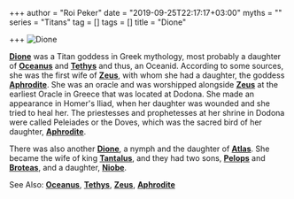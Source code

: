 +++
author = "Roi Peker"
date = "2019-09-25T22:17:17+03:00"
myths = ""
series = "Titans"
tag = []
tags = []
title = "Dione"

+++
![Dione](https://www.greekmythology.com/images/mythology/dione_146.jpg)

[**Dione**](https://www.greekmythology.com/Titans/Dione/dione.html "Dione") was a Titan goddess in Greek mythology, most probably a daughter of [**Oceanus**](https://www.greekmythology.com/Titans/Oceanus/oceanus.html "Oceanus") and [**Tethys**](https://www.greekmythology.com/Titans/Tethys/tethys.html "Tethys") and thus, an Oceanid. According to some sources, she was the first wife of [**Zeus**](https://www.greekmythology.com/Olympians/Zeus/zeus.html "Zeus"), with whom she had a daughter, the goddess [**Aphrodite**](https://www.greekmythology.com/Olympians/Aphrodite/aphrodite.html "Aphrodite"). She was an oracle and was worshipped alongside [**Zeus**](https://www.greekmythology.com/Olympians/Zeus/zeus.html "Zeus") at the earliest Oracle in Greece that was located at Dodona. She made an appearance in Homer's Iliad, when her daughter was wounded and she tried to heal her. The priestesses and prophetesses at her shrine in Dodona were called Peleiades or the Doves, which was the sacred bird of her daughter, [**Aphrodite**](https://www.greekmythology.com/Olympians/Aphrodite/aphrodite.html "Aphrodite").

There was also another [**Dione**](https://www.greekmythology.com/Titans/Dione/dione.html "Dione"), a nymph and the daughter of [**Atlas**](https://www.greekmythology.com/Titans/Atlas/atlas.html "Atlas"). She became the wife of king [**Tantalus**](https://www.greekmythology.com/Myths/Mortals/Tantalus/tantalus.html "Tantalus"), and they had two sons, [**Pelops**](https://www.greekmythology.com/Myths/Mortals/Pelops/pelops.html "Pelops") and [**Broteas**](https://www.greekmythology.com/Myths/Mortals/Broteas/broteas.html "Broteas"), and a daughter, [**Niobe**](https://www.greekmythology.com/Myths/Mortals/Niobe/niobe.html "Niobe").

See Also: [**Oceanus**](https://www.greekmythology.com/Titans/Oceanus/oceanus.html "Oceanus"), [**Tethys**](https://www.greekmythology.com/Titans/Tethys/tethys.html "Tethys"), [**Zeus**](https://www.greekmythology.com/Olympians/Zeus/zeus.html "Zeus"), [**Aphrodite**](https://www.greekmythology.com/Olympians/Aphrodite/aphrodite.html "Aphrodite")
